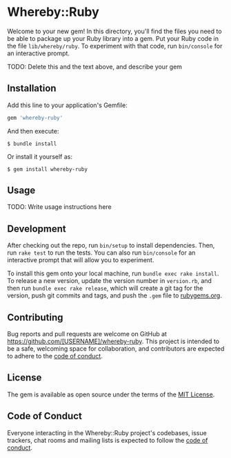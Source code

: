 # Whereby::Ruby

Welcome to your new gem! In this directory, you'll find the files you need to be able to package up your Ruby library into a gem. Put your Ruby code in the file `lib/whereby/ruby`. To experiment with that code, run `bin/console` for an interactive prompt.

TODO: Delete this and the text above, and describe your gem

## Installation

Add this line to your application's Gemfile:

```ruby
gem 'whereby-ruby'
```

And then execute:

    $ bundle install

Or install it yourself as:

    $ gem install whereby-ruby

## Usage

TODO: Write usage instructions here

## Development

After checking out the repo, run `bin/setup` to install dependencies. Then, run `rake test` to run the tests. You can also run `bin/console` for an interactive prompt that will allow you to experiment.

To install this gem onto your local machine, run `bundle exec rake install`. To release a new version, update the version number in `version.rb`, and then run `bundle exec rake release`, which will create a git tag for the version, push git commits and tags, and push the `.gem` file to [rubygems.org](https://rubygems.org).

## Contributing

Bug reports and pull requests are welcome on GitHub at https://github.com/[USERNAME]/whereby-ruby. This project is intended to be a safe, welcoming space for collaboration, and contributors are expected to adhere to the [code of conduct](https://github.com/[USERNAME]/whereby-ruby/blob/master/CODE_OF_CONDUCT.md).


## License

The gem is available as open source under the terms of the [MIT License](https://opensource.org/licenses/MIT).

## Code of Conduct

Everyone interacting in the Whereby::Ruby project's codebases, issue trackers, chat rooms and mailing lists is expected to follow the [code of conduct](https://github.com/[USERNAME]/whereby-ruby/blob/master/CODE_OF_CONDUCT.md).
